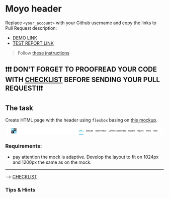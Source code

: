 # Moyo header
Replace `<your_account>` with your Github username and copy the links to Pull Request description:
- [DEMO LINK](https://mttony.github.io/layout_moyo-header/)
- [TEST REPORT LINK](https://mttony.github.io/layout_moyo-header/report/html_report/)

> Follow [these instructions](https://mate-academy.github.io/layout_task-guideline/#how-to-solve-the-layout-tasks-on-github)

## ❗️❗️❗️ DON'T FORGET TO PROOFREAD YOUR CODE WITH [CHECKLIST](https://github.com/mate-academy/layout_moyo-header/blob/master/checklist.md) BEFORE SENDING YOUR PULL REQUEST❗️❗️❗️

## The task
Create HTML page with the header using `flexbox` basing on [this mockup](https://www.figma.com/file/1sog2rmfyCjnVxkeZ3ptnc/MOYO-%2F-Header?node-id=0%3A1).

![screenshot](./references/header-example.png)

### Requirements:
- pay attention the mock is adaptive. Develop the layout to fit on 1024px and 1200px the same as on the mock.
<!-- - reset browser default margins -->
<!-- - use images from [src/images](src/images) -->
<!-- - Use semantic tags: `<header>`, `<nav>`, `ul` -->
<!-- - change links styles on `:hover` -->
<!-- - follow styles from the mock -->
<!-- - the link with `blue` color and line below is an active link. It should have `class="is-active"` and relevant styles. -->
<!-- - the link with only `blue` color is an example of `:hover` styles. Every link in the row should have `blue` color on `:hover` -->
<!-- - add `data-qa="hover"` attribute to the 4th link for testing (`Laptops & computers`) -->
---
--> [CHECKLIST](https://github.com/mate-academy/layout_moyo-header/blob/master/checklist.md)

### Tips & Hints
<!-- - Check one more time if you added `data-qa="hover"` and `class="is-active"` 
required for tests -->
<!-- - Do not use `tabs`. Use `2 spaces` for indentation.  -->
<!-- - Don't use repeated styles.  -->
<!-- - Don't just copy all styles from Figma. Think, which of them are relevant.
Uneven sizes (e.g. `line-height: 14.6px`) are definitely useless.  -->
<!-- - Don't use extra elements for blue line. Figure out how to work with `::after` -->
<!-- and positioning -->
<!-- - Check font styles. Use [google fonts](https://fonts.google.com/)  -->
<!-- - Links in `nav` should have clickable area above and below the text -->
<!-- - Uppercase letters for `nav__list` are made with styles, not hardcoded into
html (you should have usual text with first uppercase letter in html)  -->
<!-- - Don't set height for `header` explicitly. Let the content (links) dictate it. -->
<!-- - Logo should also be a link to the main page of the website (#home). But it
should not be part of `nav`.  -->
